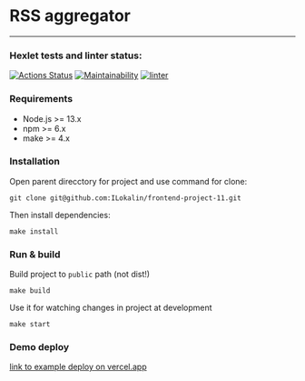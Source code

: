 # RSS aggregator
***
### Hexlet tests and linter status:
[![Actions Status](https://github.com/ILokalin/frontend-project-11/workflows/hexlet-check/badge.svg)](https://github.com/ILokalin/frontend-project-11/actions)
[![Maintainability](https://api.codeclimate.com/v1/badges/7aa805150efc366afff4/maintainability)](https://codeclimate.com/github/ILokalin/frontend-project-11/maintainability)
[![linter](https://github.com/ILokalin/frontend-project-11/actions/workflows/linter.yml/badge.svg)](https://github.com/ILokalin/frontend-project-11/actions/workflows/linter.yml)


### Requirements

- Node.js >= 13.x
- npm >= 6.x
- make >= 4.x

### Installation

Open parent direcctory for project and use command for clone:
```Shell
git clone git@github.com:ILokalin/frontend-project-11.git
```

Then install dependencies:
```Shell
make install
```

### Run & build

Build project to `public` path (not dist!)
```Shell
make build
```

Use it for watching changes in project at development
```
make start
```

### Demo deploy

[link to example deploy on vercel.app](https://frontend-project-11-tyr7.vercel.app/)
